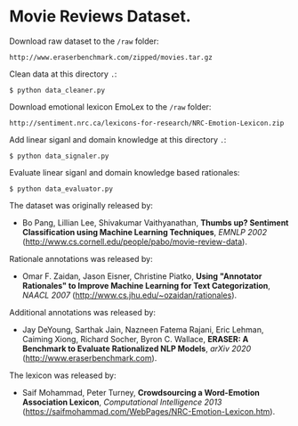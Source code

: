 # Movie Reviews Dataset.

Download raw dataset to the `/raw` folder:
```
http://www.eraserbenchmark.com/zipped/movies.tar.gz
```

Clean data at this directory `.`:
```
$ python data_cleaner.py
```

Download emotional lexicon EmoLex to the `/raw` folder:
```
http://sentiment.nrc.ca/lexicons-for-research/NRC-Emotion-Lexicon.zip
```

Add linear siganl and domain knowledge at this directory `.`:
```
$ python data_signaler.py
```

Evaluate linear siganl and domain knowledge based rationales:
```
$ python data_evaluator.py
```

The dataset was originally released by:  
- Bo Pang, Lillian Lee, Shivakumar Vaithyanathan, **Thumbs up? Sentiment Classification using Machine Learning Techniques**, *EMNLP 2002* (http://www.cs.cornell.edu/people/pabo/movie-review-data).

Rationale annotations was released by:
- Omar F. Zaidan, Jason Eisner, Christine Piatko, **Using "Annotator Rationales" to Improve Machine Learning for Text Categorization**, *NAACL 2007* (http://www.cs.jhu.edu/~ozaidan/rationales).

Additional annotations was released by:
- Jay DeYoung, Sarthak Jain, Nazneen Fatema Rajani, Eric Lehman, Caiming Xiong, Richard Socher, Byron C. Wallace, **ERASER: A Benchmark to Evaluate Rationalized NLP Models**, *arXiv 2020* (http://www.eraserbenchmark.com).

The lexicon was released by:
- Saif Mohammad, Peter Turney, **Crowdsourcing a Word-Emotion Association Lexicon**, *Computational Intelligence 2013* (https://saifmohammad.com/WebPages/NRC-Emotion-Lexicon.htm).
